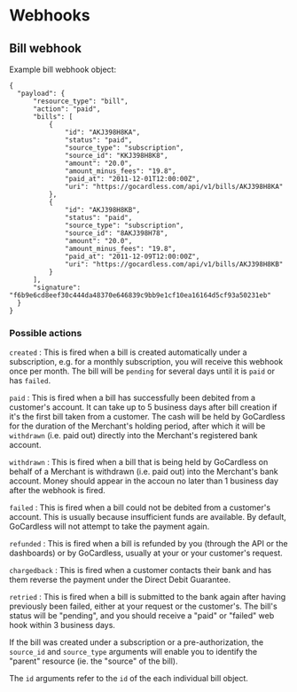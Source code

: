 # Webhooks

## Bill webhook

Example bill webhook object:

    {
      "payload": {
          "resource_type": "bill",
          "action": "paid",
          "bills": [
              {
                  "id": "AKJ398H8KA",
                  "status": "paid",
                  "source_type": "subscription",
                  "source_id": "KKJ398H8K8",
                  "amount": "20.0",
                  "amount_minus_fees": "19.8",
                  "paid_at": "2011-12-01T12:00:00Z",
                  "uri": "https://gocardless.com/api/v1/bills/AKJ398H8KA"
              },
              {
                  "id": "AKJ398H8KB",
                  "status": "paid",
                  "source_type": "subscription",
                  "source_id": "8AKJ398H78",
                  "amount": "20.0",
                  "amount_minus_fees": "19.8",
                  "paid_at": "2011-12-09T12:00:00Z",
                  "uri": "https://gocardless.com/api/v1/bills/AKJ398H8KB"
              }
          ],
          "signature": "f6b9e6cd8eef30c444da48370e646839c9bb9e1cf10ea16164d5cf93a50231eb"
      }
    }

### Possible actions

`created`
: This is fired when a bill is created automatically under a subscription, e.g. for a monthly subscription, you will receive this webhook once per month. The bill will be `pending` for several days until it is `paid` or has `failed`.

`paid`
: This is fired when a bill has successfully been debited from a customer's account. It can take up to 5 business days after bill creation if it's the first bill taken from a customer. The cash will be held by GoCardless for the duration of the Merchant's holding period, after which it will be `withdrawn` (i.e. paid out) directly into the Merchant's registered bank account.

`withdrawn`
: This is fired when a bill that is being held by GoCardless on behalf of a Merchant is withdrawn (i.e. paid out) into the Merchant's bank account. Money should appear in the accoun no later than 1 business day after the webhook is fired.

`failed`
: This is fired when a bill could not be debited from a customer's account. This is usually because insufficient funds are available. By default, GoCardless will not attempt to take the payment again.

`refunded`
: This is fired when a bill is refunded by you (through the API or the dashboards) or by GoCardless, usually at your or your customer's request.

`chargedback`
: This is fired when a customer contacts their bank and has them reverse the payment under the Direct Debit Guarantee.

`retried`
: This is fired when a bill is submitted to the bank again after having previously been failed, either at your request or the customer's. The bill's status will be "pending", and you should receive a "paid" or "failed" web hook within 3 business days.

If the bill was created under a subscription or a pre-authorization, the `source_id` and `source_type` arguments will enable you to identify the "parent" resource (ie. the "source" of the bill).

The `id` arguments refer to the `id` of the each individual bill object.
